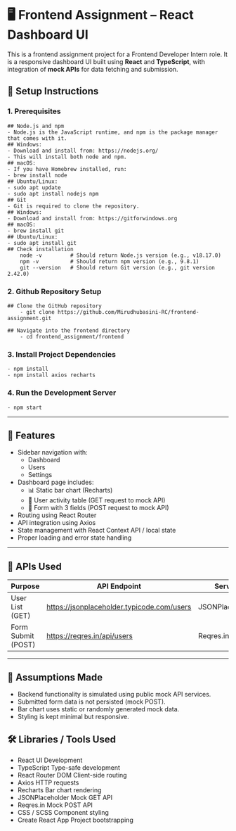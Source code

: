 # 🖥️ Frontend Assignment – React Dashboard UI

This is a frontend assignment project for a Frontend Developer Intern role. It is a responsive dashboard UI built using **React** and **TypeScript**, with integration of **mock APIs** for data fetching and submission.

## 🔧 Setup Instructions

### 1. Prerequisites
    ## Node.js and npm
    - Node.js is the JavaScript runtime, and npm is the package manager that comes with it.
    ## Windows:
    - Download and install from: https://nodejs.org/
    - This will install both node and npm.
    ## macOS:
    - If you have Homebrew installed, run:
    - brew install node
    ## Ubuntu/Linux:
    - sudo apt update
    - sudo apt install nodejs npm
    ## Git
    - Git is required to clone the repository.
    ## Windows:
    - Download and install from: https://gitforwindows.org
    ## macOS:
    - brew install git
    ## Ubuntu/Linux:
    - sudo apt install git
    ## Check installation
        node -v         # Should return Node.js version (e.g., v18.17.0)
        npm -v          # Should return npm version (e.g., 9.8.1)
        git --version   # Should return Git version (e.g., git version 2.42.0)   

### 2. Github Repository Setup
    ## Clone the GitHub repository
        - git clone https://github.com/Mirudhubasini-RC/frontend-assignment.git

    ## Navigate into the frontend directory
        - cd frontend_assignment/frontend 
### 3. Install Project Dependencies
    - npm install 
    - npm install axios recharts

### 4. Run the Development Server
    - npm start

---

## 🚀 Features

- Sidebar navigation with:
  - Dashboard
  - Users
  - Settings
- Dashboard page includes:
  - 📊 Static bar chart (Recharts)
  - 👤 User activity table (GET request to mock API)
  - 📝 Form with 3 fields (POST request to mock API)
- Routing using React Router
- API integration using Axios
- State management with React Context API / local state
- Proper loading and error state handling

---

## 🧪 APIs Used

| Purpose           | API Endpoint                                | Service         |
|------------------|----------------------------------------------|-----------------|
| User List (GET)  | https://jsonplaceholder.typicode.com/users   | JSONPlaceholder |
| Form Submit (POST)| https://reqres.in/api/users                  | Reqres.in       |

---

## 📌 Assumptions Made
- Backend functionality is simulated using public mock API services.
- Submitted form data is not persisted (mock POST).
- Bar chart uses static or randomly generated mock data.
- Styling is kept minimal but responsive.

## 🛠️ Libraries / Tools Used

- React	UI Development
- TypeScript	Type-safe development
- React Router DOM	Client-side routing
- Axios	HTTP requests
- Recharts	Bar chart rendering
- JSONPlaceholder	Mock GET API
- Reqres.in	Mock POST API
- CSS / SCSS	Component styling
- Create React App	Project bootstrapping
